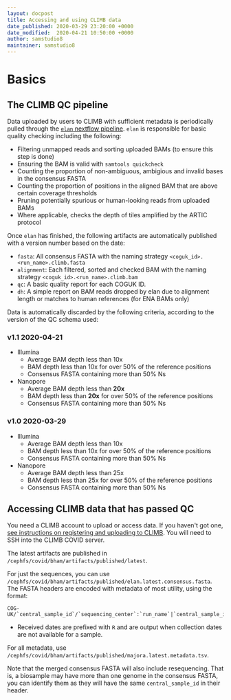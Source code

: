 ```yaml
---
layout: docpost
title: Accessing and using CLIMB data
date_published: 2020-03-29 23:20:00 +0000
date_modified:  2020-04-21 10:50:00 +0000
author: samstudio8
maintainer: samstudio8
---
```


# Basics
## The CLIMB QC pipeline

Data uploaded by users to CLIMB with sufficient metadata is periodically pulled through the [`elan` nextflow pipeline](https://github.com/SamStudio8/elan-nextflow).
`elan` is responsible for basic quality checking including the following:

* Filtering unmapped reads and sorting uploaded BAMs (to ensure this step is done)
* Ensuring the BAM is valid with `samtools quickcheck`
* Counting the proportion of non-ambiguous, ambigious and invalid bases in the consensus FASTA
* Counting the proportion of positions in the aligned BAM that are above certain coverage thresholds
* Pruning potentially spurious or human-looking reads from uploaded BAMs
* Where applicable, checks the depth of tiles amplified by the ARTIC protocol

Once `elan` has finished, the following artifacts are automatically published with a version number based on the date:

* `fasta`: All consensus FASTA with the naming strategy `<coguk_id>.<run_name>.climb.fasta`
* `alignment`: Each filtered, sorted and checked BAM with the naming strategy `<coguk_id>.<run_name>.climb.bam`
* `qc`: A basic quality report for each COGUK ID.
* `dh`: A simple report on BAM reads dropped by elan due to alignment length or matches to human references (for ENA BAMs only)

Data is automatically discarded by the following criteria, according to the version of the QC schema used:

### v1.1 2020-04-21

* Illumina 
    * Average BAM depth less than 10x
    * BAM depth less than 10x for over 50% of the reference positions
    * Consensus FASTA containing more than 50% Ns
* Nanopore
    * Average BAM depth less than **20x**
    * BAM depth less than **20x** for over 50% of the reference positions
    * Consensus FASTA containing more than 50% Ns

### v1.0 2020-03-29
* Illumina 
    * Average BAM depth less than 10x
    * BAM depth less than 10x for over 50% of the reference positions
    * Consensus FASTA containing more than 50% Ns
* Nanopore
    * Average BAM depth less than 25x
    * BAM depth less than 25x for over 50% of the reference positions
    * Consensus FASTA containing more than 50% Ns


## Accessing CLIMB data that has passed QC

You need a CLIMB account to upload or access data. If you haven't got one, [see instructions on registering and uploading to CLIMB](upload-instructions). You will need to SSH into the CLIMB COVID server.

The latest artifacts are published in `/cephfs/covid/bham/artifacts/published/latest`.

For just the sequences, you can use `/cephfs/covid/bham/artifacts/published/elan.latest.consensus.fasta`.
The FASTA headers are encoded with metadata of most utility, using the format:

```
COG-UK/`central_sample_id`/`sequencing_center`:`run_name`|`central_sample_id`|`adm0`|`adm1`|`sampling_center`|`collected_or_received_date*`|`sequencing_center`|`sequencing_date`
```
* Received dates are prefixed with `R` and are output when collection dates are not available for a sample.

For all metadata, use `/cephfs/covid/bham/artifacts/published/majora.latest.metadata.tsv`.

Note that the merged consensus FASTA will also include resequencing. That is, a biosample may have more than one genome in the consensus FASTA, you can identify them as they will have the same `central_sample_id` in their header.
